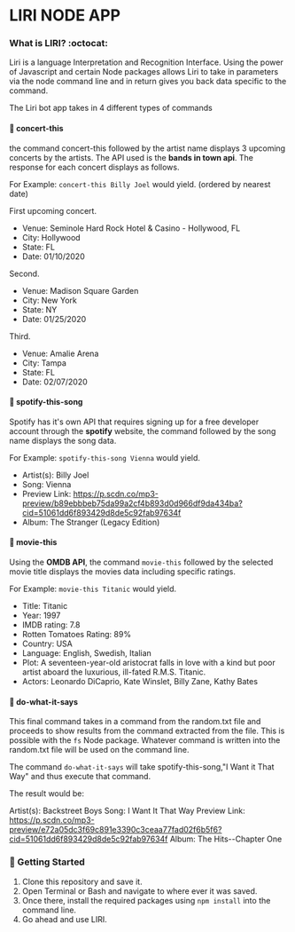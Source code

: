 # LIRI NODE APP 	

### What is LIRI? :octocat:

Liri is a language Interpretation and Recognition Interface. Using the power of Javascript and certain Node packages allows Liri to take in parameters via the node command line and in return gives you back data specific to the command. 

The Liri bot app takes in 4 different types of commands 

 #### :large_blue_diamond: concert-this 

the command concert-this followed by the artist name displays 3 upcoming concerts by the artists. The API used is the **bands in town api**. The response for each concert displays as follows.

For Example: `concert-this Billy Joel` would yield. (ordered by nearest date)

First upcoming concert. 

 * Venue: Seminole Hard Rock Hotel & Casino - Hollywood, FL
 * City:  Hollywood
 * State: FL 
 * Date:  01/10/2020
             
Second. 

 * Venue: Madison Square Garden
 * City:  New York
 * State: NY 
 * Date:  01/25/2020
             
Third. 

 * Venue: Amalie Arena
 * City:  Tampa
 * State: FL 
 * Date:  02/07/2020

#### :large_blue_diamond: spotify-this-song 

Spotify has it's own API that requires signing up for a free developer account through the **spotify** website, the command followed by the song name displays the song data. 

For Example: `spotify-this-song Vienna` would yield.

 * Artist(s): Billy Joel
 * Song: Vienna
 * Preview Link: https://p.scdn.co/mp3-preview/b89ebbbeb75da99a2cf4b893d0d966df9da434ba?cid=51061dd6f893429d8de5c92fab97634f
 * Album: The Stranger (Legacy Edition)

#### :large_blue_diamond: movie-this

Using the **OMDB API**, the command `movie-this` followed by the selected movie title displays the movies data including specific ratings. 

For Example: `movie-this Titanic` would yield. 

 * Title: Titanic
 * Year: 1997
 * IMDB rating: 7.8
 * Rotten Tomatoes Rating: 89%
 * Country: USA
 * Language: English, Swedish, Italian
 * Plot: A seventeen-year-old aristocrat falls in love with a kind but poor artist aboard the luxurious, ill-fated R.M.S. Titanic.
 * Actors: Leonardo DiCaprio, Kate Winslet, Billy Zane, Kathy Bates

#### :large_blue_diamond: do-what-it-says 

This final command takes in a command from the random.txt file and proceeds to show results from the command extracted from the file. This is possible with the `fs` Node package. Whatever command is written into the random.txt file will be used on the command line. 

The command `do-what-it-says` will take spotify-this-song,"I Want it That Way" and thus execute that command. 

The result would be: 

 Artist(s): Backstreet Boys
 Song: I Want It That Way
 Preview Link: https://p.scdn.co/mp3-preview/e72a05dc3f69c891e3390c3ceaa77fad02f6b5f6?cid=51061dd6f893429d8de5c92fab97634f
 Album: The Hits--Chapter One



 


### :large_orange_diamond: Getting Started 

1. Clone this repository and save it. 
2. Open Terminal or Bash and navigate to where ever it was saved. 
3. Once there, install the required packages using `npm install` into the command line. 
4. Go ahead and use LIRI. 







